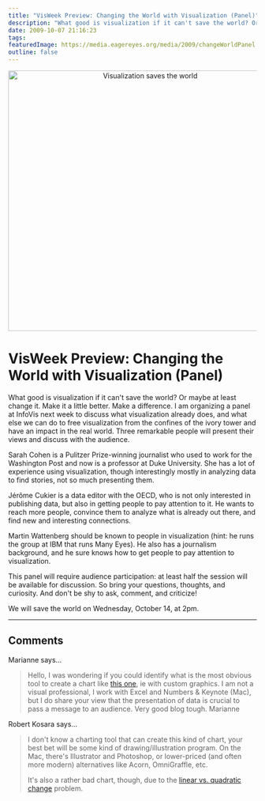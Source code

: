 ```yaml
---
title: "VisWeek Preview: Changing the World with Visualization (Panel)"
description: "What good is visualization if it can't save the world? Or maybe at least change it. Make it a little better. Make a difference. I am organizing a panel at InfoVis next week to discuss what visualization already does, and what else we can do to free visualization from the confines of the ivory tower and have an impact in the real world. Three remarkable people will present their views and discuss with the audience."
date: 2009-10-07 21:16:23
tags: 
featuredImage: https://media.eagereyes.org/media/2009/changeWorldPanel.jpg
outline: false
---
```


<p align="center"><img src="https://media.eagereyes.org/media/2009/changeWorldPanel.jpg" border="0" alt="Visualization saves the world" width="560" height="527" /></p>

# VisWeek Preview: Changing the World with Visualization (Panel)

What good is visualization if it can't save the world? Or maybe at least change it. Make it a little better. Make a difference. I am organizing a panel at InfoVis next week to discuss what visualization already does, and what else we can do to free visualization from the confines of the ivory tower and have an impact in the real world. Three remarkable people will present their views and discuss with the audience.
<!--break-->
Sarah Cohen is a Pulitzer Prize-winning journalist who used to work for the Washington Post and now is a professor at Duke University. She has a lot of experience using visualization, though interestingly mostly in analyzing data to find stories, not so much presenting them.

J&eacute;r&ocirc;me Cukier is a data editor with the OECD, who is not only interested in publishing data, but also in getting people to pay attention to it. He wants to reach more people, convince them to analyze what is already out there, and find new and interesting connections.

Martin Wattenberg should be known to people in visualization (hint: he runs the group at IBM that runs Many Eyes). He also has a journalism background, and he sure knows how to get people to pay attention to visualization.

This panel will require audience participation: at least half the session will be available for discussion. So bring your questions, thoughts, and curiosity. And don't be shy to ask, comment, and criticize!

We will save the world on Wednesday, October 14, at 2pm.


<PostedBy />


<aside class="comments">

---
## Comments

Marianne says…
>	<p>Hello, I was wondering if you could identify what is the most obvious tool to create a chart like <a href="http://www.myclimatechange.net/UserImage/3/ArroundTheWorld/CO2PerCapita.jpg" target="_blank">this one</a>, ie with custom graphics. I am not a visual professional, I work with Excel and Numbers  &amp; Keynote (Mac), but I do share your view that the presentation of data is crucial  to pass a message to an audience. Very good blog tough. Marianne</p>

Robert Kosara says…
>	<p>I don't know a charting tool that can create this kind of chart, your best bet will be some kind of drawing/illustration program. On the Mac, there's Illustrator and Photoshop, or lower-priced (and often more modern) alternatives like Acorn, OmniGraffle, etc.</p>
>	<p>It's also a rather bad chart, though, due to the <a href="/basics/Linear-vs-Quadratic-Change.html">linear vs. quadratic change</a> problem.</p>

</aside>

